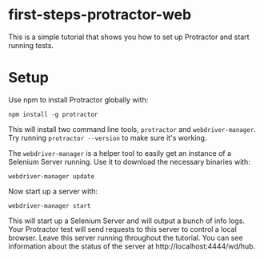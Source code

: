 # first-steps-protractor-web
This is a simple tutorial that shows you how to set up Protractor and start running tests.

# Setup
Use npm to install Protractor globally with:
```
npm install -g protractor
```
This will install two command line tools, `protractor` and `webdriver-manager`. Try running `protractor --version` to make sure it's working.

The `webdriver-manager` is a helper tool to easily get an instance of a Selenium Server running. Use it to download the necessary binaries with:
```
webdriver-manager update
```
Now start up a server with:
```
webdriver-manager start
```

This will start up a Selenium Server and will output a bunch of info logs. Your Protractor test will send requests to this server to control a local browser. Leave this server running throughout the tutorial. You can see information about the status of the server at http://localhost:4444/wd/hub.
